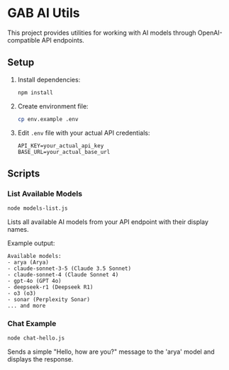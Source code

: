# GAB AI Utils

This project provides utilities for working with AI models through OpenAI-compatible API endpoints.

## Setup

1. Install dependencies:
   ```bash
   npm install
   ```

2. Create environment file:
   ```bash
   cp env.example .env
   ```

3. Edit `.env` file with your actual API credentials:
   ```
   API_KEY=your_actual_api_key
   BASE_URL=your_actual_base_url
   ```

## Scripts

### List Available Models

```bash
node models-list.js
```

Lists all available AI models from your API endpoint with their display names.

Example output:
```
Available models:
- arya (Arya)
- claude-sonnet-3-5 (Claude 3.5 Sonnet)
- claude-sonnet-4 (Claude Sonnet 4)
- gpt-4o (GPT 4o)
- deepseek-r1 (Deepseek R1)
- o3 (o3)
- sonar (Perplexity Sonar)
... and more
```

### Chat Example

```bash
node chat-hello.js
```

Sends a simple "Hello, how are you?" message to the 'arya' model and displays the response.
